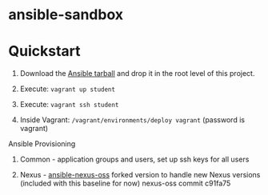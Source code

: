 # ansible-sandbox

# Quickstart

1. Download the [Ansible tarball](https://releases.ansible.com/ansible/?extIdCarryOver=true&sc_cid=701f2000001OH7YAAW) and drop it in the root level of this project.

2. Execute: `vagrant up student`

3. Execute: `vagrant ssh student`

4. Inside Vagrant: `/vagrant/environments/deploy vagrant` (password is vagrant)

Ansible Provisioning

1. Common - application groups and users, set up ssh keys for all users

2. Nexus - [ansible-nexus-oss](https://github.com/savoirfairelinux/ansible-nexus3-oss) forked version to handle new Nexus versions (included with this baseline for now) nexus-oss commit c91fa75
